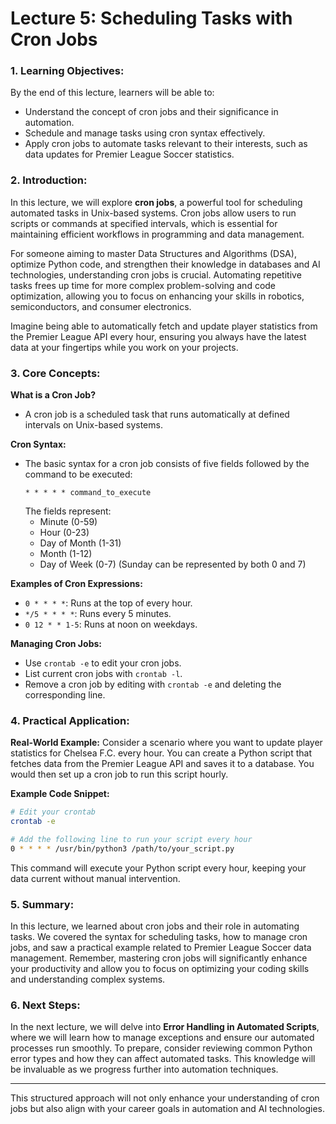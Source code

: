 # Lecture 5: Scheduling Tasks with Cron Jobs

### 1. Learning Objectives:
By the end of this lecture, learners will be able to:
- Understand the concept of cron jobs and their significance in automation.
- Schedule and manage tasks using cron syntax effectively.
- Apply cron jobs to automate tasks relevant to their interests, such as data updates for Premier League Soccer statistics.

### 2. Introduction:
In this lecture, we will explore **cron jobs**, a powerful tool for scheduling automated tasks in Unix-based systems. Cron jobs allow users to run scripts or commands at specified intervals, which is essential for maintaining efficient workflows in programming and data management. 

For someone aiming to master Data Structures and Algorithms (DSA), optimize Python code, and strengthen their knowledge in databases and AI technologies, understanding cron jobs is crucial. Automating repetitive tasks frees up time for more complex problem-solving and code optimization, allowing you to focus on enhancing your skills in robotics, semiconductors, and consumer electronics. 

Imagine being able to automatically fetch and update player statistics from the Premier League API every hour, ensuring you always have the latest data at your fingertips while you work on your projects.

### 3. Core Concepts:
**What is a Cron Job?**
- A cron job is a scheduled task that runs automatically at defined intervals on Unix-based systems.

**Cron Syntax:**
- The basic syntax for a cron job consists of five fields followed by the command to be executed:
  ```
  * * * * * command_to_execute
  ```
  The fields represent:
  - Minute (0-59)
  - Hour (0-23)
  - Day of Month (1-31)
  - Month (1-12)
  - Day of Week (0-7) (Sunday can be represented by both 0 and 7)

**Examples of Cron Expressions:**
- `0 * * * *`: Runs at the top of every hour.
- `*/5 * * * *`: Runs every 5 minutes.
- `0 12 * * 1-5`: Runs at noon on weekdays.

**Managing Cron Jobs:**
- Use `crontab -e` to edit your cron jobs.
- List current cron jobs with `crontab -l`.
- Remove a cron job by editing with `crontab -e` and deleting the corresponding line.

### 4. Practical Application:
**Real-World Example:**
Consider a scenario where you want to update player statistics for Chelsea F.C. every hour. You can create a Python script that fetches data from the Premier League API and saves it to a database. You would then set up a cron job to run this script hourly.

**Example Code Snippet:**
```bash
# Edit your crontab
crontab -e

# Add the following line to run your script every hour
0 * * * * /usr/bin/python3 /path/to/your_script.py
```

This command will execute your Python script every hour, keeping your data current without manual intervention.

### 5. Summary:
In this lecture, we learned about cron jobs and their role in automating tasks. We covered the syntax for scheduling tasks, how to manage cron jobs, and saw a practical example related to Premier League Soccer data management. Remember, mastering cron jobs will significantly enhance your productivity and allow you to focus on optimizing your coding skills and understanding complex systems.

### 6. Next Steps:
In the next lecture, we will delve into **Error Handling in Automated Scripts**, where we will learn how to manage exceptions and ensure our automated processes run smoothly. To prepare, consider reviewing common Python error types and how they can affect automated tasks. This knowledge will be invaluable as we progress further into automation techniques.

--- 

This structured approach will not only enhance your understanding of cron jobs but also align with your career goals in automation and AI technologies.